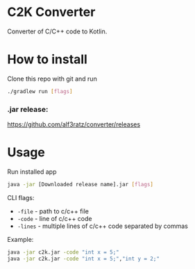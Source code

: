# C2K Converter
Converter of C/C++ code to Kotlin.

# How to install
Clone this repo with git and run
```bash
./gradlew run [flags]
```

### .jar release:
https://github.com/alf3ratz/converter/releases

# Usage
Run installed app
```bash
java -jar [Downloaded release name].jar [flags]
```

CLI flags:
- `-file` - path to c/c++ file
- `-code` - line of c/c++ code
- `-lines` - multiple lines of c/c++ code separated by commas

Example:
```bash
java -jar c2k.jar -code "int x = 5;"  
java -jar c2k.jar -code "int x = 5;","int y = 2;"
```